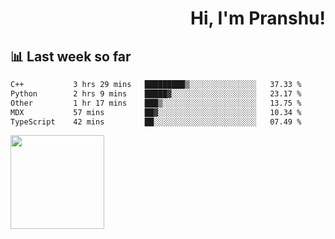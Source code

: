 <div align="right" >
   
   <H1>Hi, I'm Pranshu!</H1>

</div>

## 📊 Last week so far
<!--START_SECTION:waka-->

```txt
C++           3 hrs 29 mins   █████████▒░░░░░░░░░░░░░░░   37.33 %
Python        2 hrs 9 mins    █████▓░░░░░░░░░░░░░░░░░░░   23.17 %
Other         1 hr 17 mins    ███▒░░░░░░░░░░░░░░░░░░░░░   13.75 %
MDX           57 mins         ██▓░░░░░░░░░░░░░░░░░░░░░░   10.34 %
TypeScript    42 mins         ██░░░░░░░░░░░░░░░░░░░░░░░   07.49 %
```

<!--END_SECTION:waka-->


<img align="left" width="150" src="https://user-images.githubusercontent.com/70943732/209951571-93b7afe5-f523-4683-b725-5d94b287e94e.png">

